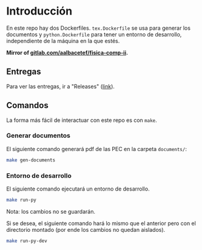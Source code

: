 # Introducción

En este repo hay dos Dockerfiles. `tex.Dockerfile` se usa para generar los documentos y `python.Dockerfile` para tener un entorno de desarrollo, independiente de la máquina en la que estés.

**Mirror of [gitlab.com/aalbacetef/fisica-comp-ii](gitlab.com/aalbacetef/fisica-comp-ii).**

## Entregas

Para ver las entregas, ir a "Releases" 
([link](https://gitlab.com/aalbacetef/fisica-comp-II/-/releases)).

## Comandos

La forma más fácil de interactuar con este repo es con `make`. 

### Generar documentos

El siguiente comando generará pdf de las PEC en la carpeta `documents/`:

```bash
make gen-documents 
```

### Entorno de desarrollo 

El siguiente comando ejecutará un entorno de desarrollo. 

```bash
make run-py
```

Nota: los cambios no se guardarán. 

Si se desea, el siguiente comando hará lo mismo que el anterior pero con el directorio montado (por ende los cambios no quedan aislados).

```bash
make run-py-dev
```

